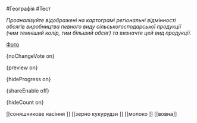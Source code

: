 #Географія #Тест

*Проаналізуйте відображені на картограмі регіональні відмінності обсягів виробництва певного виду сільськогосподарської продукції (чим темніший колір, тим більший обсяг) та визначте цей вид продукції.*

[Фото](https://zno.osvita.ua//doc/images/znotest/122/12288/30.jpg)

{noChangeVote on}

{preview on}

{hideProgress on}

{shareEnable off}

{hideCount on}

[[соняшникове насіння ]]
[[зерно кукурудзи ]]
[[молоко ]]
[[вовна]]
